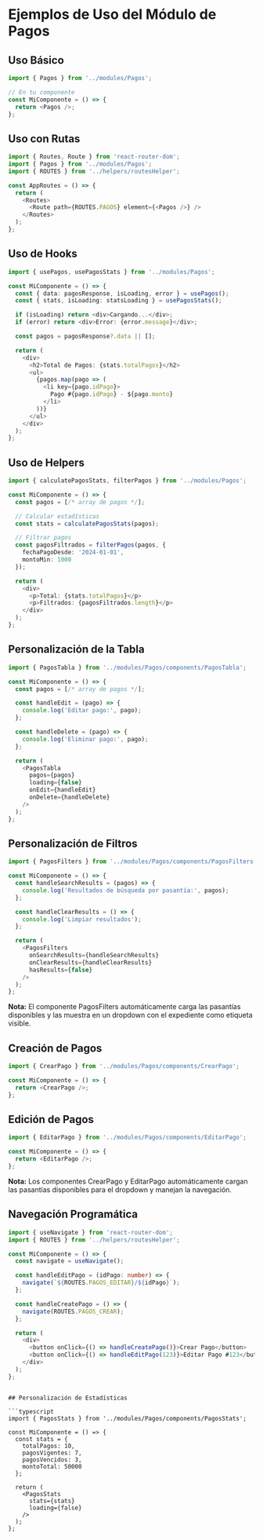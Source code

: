 # Ejemplos de Uso del Módulo de Pagos

## Uso Básico

```typescript
import { Pagos } from '../modules/Pagos';

// En tu componente
const MiComponente = () => {
  return <Pagos />;
};
```

## Uso con Rutas

```typescript
import { Routes, Route } from 'react-router-dom';
import { Pagos } from '../modules/Pagos';
import { ROUTES } from '../helpers/routesHelper';

const AppRoutes = () => {
  return (
    <Routes>
      <Route path={ROUTES.PAGOS} element={<Pagos />} />
    </Routes>
  );
};
```

## Uso de Hooks

```typescript
import { usePagos, usePagosStats } from '../modules/Pagos';

const MiComponente = () => {
  const { data: pagosResponse, isLoading, error } = usePagos();
  const { stats, isLoading: statsLoading } = usePagosStats();

  if (isLoading) return <div>Cargando...</div>;
  if (error) return <div>Error: {error.message}</div>;

  const pagos = pagosResponse?.data || [];

  return (
    <div>
      <h2>Total de Pagos: {stats.totalPagos}</h2>
      <ul>
        {pagos.map(pago => (
          <li key={pago.idPago}>
            Pago #{pago.idPago} - ${pago.monto}
          </li>
        ))}
      </ul>
    </div>
  );
};
```

## Uso de Helpers

```typescript
import { calculatePagosStats, filterPagos } from '../modules/Pagos';

const MiComponente = () => {
  const pagos = [/* array de pagos */];

  // Calcular estadísticas
  const stats = calculatePagosStats(pagos);

  // Filtrar pagos
  const pagosFiltrados = filterPagos(pagos, {
    fechaPagoDesde: '2024-01-01',
    montoMin: 1000
  });

  return (
    <div>
      <p>Total: {stats.totalPagos}</p>
      <p>Filtrados: {pagosFiltrados.length}</p>
    </div>
  );
};
```

## Personalización de la Tabla

```typescript
import { PagosTabla } from '../modules/Pagos/components/PagosTabla';

const MiComponente = () => {
  const pagos = [/* array de pagos */];

  const handleEdit = (pago) => {
    console.log('Editar pago:', pago);
  };

  const handleDelete = (pago) => {
    console.log('Eliminar pago:', pago);
  };

  return (
    <PagosTabla
      pagos={pagos}
      loading={false}
      onEdit={handleEdit}
      onDelete={handleDelete}
    />
  );
};
```

## Personalización de Filtros

```typescript
import { PagosFilters } from '../modules/Pagos/components/PagosFilters';

const MiComponente = () => {
  const handleSearchResults = (pagos) => {
    console.log('Resultados de búsqueda por pasantía:', pagos);
  };

  const handleClearResults = () => {
    console.log('Limpiar resultados');
  };

  return (
    <PagosFilters
      onSearchResults={handleSearchResults}
      onClearResults={handleClearResults}
      hasResults={false}
    />
  );
};
```

**Nota:** El componente PagosFilters automáticamente carga las pasantías disponibles y las muestra en un dropdown con el expediente como etiqueta visible.

## Creación de Pagos

```typescript
import { CrearPago } from '../modules/Pagos/components/CrearPago';

const MiComponente = () => {
  return <CrearPago />;
};
```

## Edición de Pagos

```typescript
import { EditarPago } from '../modules/Pagos/components/EditarPago';

const MiComponente = () => {
  return <EditarPago />;
};
```

**Nota:** Los componentes CrearPago y EditarPago automáticamente cargan las pasantías disponibles para el dropdown y manejan la navegación.

## Navegación Programática

```typescript
import { useNavigate } from 'react-router-dom';
import { ROUTES } from '../helpers/routesHelper';

const MiComponente = () => {
  const navigate = useNavigate();

  const handleEditPago = (idPago: number) => {
    navigate(`${ROUTES.PAGOS_EDITAR}/${idPago}`);
  };

  const handleCreatePago = () => {
    navigate(ROUTES.PAGOS_CREAR);
  };

  return (
    <div>
      <button onClick={() => handleCreatePago()}>Crear Pago</button>
      <button onClick={() => handleEditPago(123)}>Editar Pago #123</button>
    </div>
  );
};
```

````

## Personalización de Estadísticas

```typescript
import { PagosStats } from '../modules/Pagos/components/PagosStats';

const MiComponente = () => {
  const stats = {
    totalPagos: 10,
    pagosVigentes: 7,
    pagosVencidos: 3,
    montoTotal: 50000
  };

  return (
    <PagosStats
      stats={stats}
      loading={false}
    />
  );
};
````
